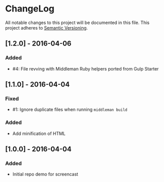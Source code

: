 # ChangeLog
All notable changes to this project will be documented in this file.
This project adheres to [Semantic Versioning](http://semver.org/).

## [1.2.0] - 2016-04-06

### Added
- #4: File revving with Middleman Ruby helpers ported from Gulp Starter

## [1.1.0] - 2016-04-04

### Fixed
- #1: Ignore duplicate files when running `middleman build`

### Added
- Add minification of HTML

## [1.0.0] - 2016-04-04

### Added
- Initial repo demo for screencast
